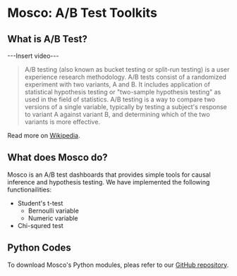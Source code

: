 # Mosco: A/B Test Toolkits

## What is A/B Test?

---Insert video---

> A/B testing (also known as bucket testing or split-run testing) is a user experience research methodology. A/B tests consist of a randomized experiment with two variants, A and B. It includes application of statistical hypothesis testing or "two-sample hypothesis testing" as used in the field of statistics. A/B testing is a way to compare two versions of a single variable, typically by testing a subject's response to variant A against variant B, and determining which of the two variants is more effective.

Read more on [Wikipedia](https://en.wikipedia.org/wiki/A/B_testing). 

## What does Mosco do? 

Mosco is an A/B test dashboards that provides simple tools for causal inference and hypothesis testing. We have implemented the following functionailities: 

- Student's t-test 
  - Bernoulli variable
  - Numeric variable
- Chi-squred test 

## Python Codes 

To download Mosco's Python modules, pleas refer to our [GitHub repository](https://github.com/luxin-tian/mosco_ab_test). 

